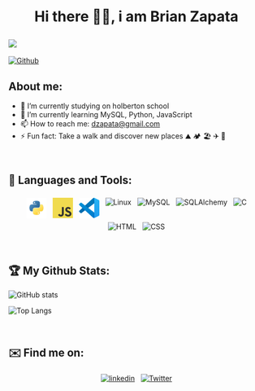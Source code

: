# <p align="center">Hi there 👋🏻, i am Brian Zapata</p>

![](https://visitor-badge.laobi.icu/badge?page_id=brian-1989.brian-1989)

[![Github](https://img.shields.io/github/followers/CharalambosIoannou?label=Follow&style=social)](https://github.com/brian-1989)
<br />

## About me:

- 🔭 I’m currently studying on holberton school
- 🌱 I’m currently learning MySQL, Python, JavaScript
- 📫 How to reach me: dzapata@gmail.com
- ⚡ Fun fact: Take a walk and discover new places ⛰ 🏕 🏖 ✈ 🛫

<br />

## 🧰 Languages and Tools:
<p align="center">
<img src="https://raw.githubusercontent.com/github/explore/80688e429a7d4ef2fca1e82350fe8e3517d3494d/topics/python/python.png" alt="Python" height="40" style="vertical-align:top; margin:4px">
<img src="https://raw.githubusercontent.com/github/explore/80688e429a7d4ef2fca1e82350fe8e3517d3494d/topics/javascript/javascript.png" alt="Javascript" height="40" style="vertical-align:top; margin:4px">
<img src="https://raw.githubusercontent.com/github/explore/80688e429a7d4ef2fca1e82350fe8e3517d3494d/topics/visual-studio-code/visual-studio-code.png" alt="VS Code" height="40" style="vertical-align:top; margin:4px">
<img src="https://upload.wikimedia.org/wikipedia/commons/thumb/3/35/Tux.svg/800px-Tux.svg.png" alt="Linux" height="40" style="vertical-align:top; margin:4px">
<img src="https://www.mysql.com/common/logos/logo-mysql-170x115.png" alt="MySQL" height="40" style="vertical-align:top; margin:4px">
<img src="https://quintagroup.com/cms/python/images/sqlalchemy-logo.png/@@images/eca35254-a2db-47a8-850b-2678f7f8bc09.png" alt="SQLAlchemy" height="40" style="vertical-align:top; margin:4px">
<img src="https://e7.pngegg.com/pngimages/465/779/png-clipart-blue-and-white-c-logo-the-c-programming-language-computer-programming-computer-icons-programmer-blue-angle-thumbnail.png" alt="C" height="40" style="vertical-align:top; margin:4px">
<img src="https://e7.pngegg.com/pngimages/780/934/png-clipart-html-logo-html5-logo-icons-logos-emojis-tech-companies-thumbnail.png" alt="HTML" height="40" style="vertical-align:top; margin:4px">
<img src="https://image.flaticon.com/icons/png/512/919/919826.png" alt="CSS" height="40" style="vertical-align:top; margin:4px">
</p>

<br />

## 🏆 My Github Stats:
![GitHub stats](https://github-readme-stats.vercel.app/api?username=brian-1989&show_icons=true&theme=tokyonight)

![Top Langs](https://github-readme-stats.vercel.app/api/top-langs/?username=brian-1989&theme=tokyonight)

<br />

## ✉️ Find me on:

<p align="center">
 <a href="https://www.linkedin.com/in/briayan-exnaider-zapata-pino-087ba1141/" target="_blank" rel="noopener noreferrer"> <img src="https://content.linkedin.com/content/dam/me/business/en-us/amp/brand-site/v2/bg/LI-Bug.svg.original.svg" alt="linkedin" height="40" style="vertical-align:top; margin:4px"></a>
 <a href="https://twitter.com/BrianZa03390210"> <img src="https://1000marcas.net/wp-content/uploads/2019/11/Twitter-logo-500x406.png" alt="Twitter" height="40" style="vertical-align:top; margin:4px"></a>
</p>
